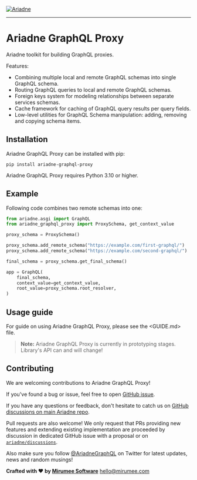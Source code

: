 [![Ariadne](https://ariadnegraphql.org/img/logo-horizontal-sm.png)](https://ariadnegraphql.org)

- - - - -

# Ariadne GraphQL Proxy

Ariadne toolkit for building GraphQL proxies.

Features:

- Combining multiple local and remote GraphQL schemas into single GraphQL schema.
- Routing GraphQL queries to local and remote GraphQL schemas.
- Foreign keys system for modeling relationships between separate services schemas.
- Cache framework for caching of GraphQL query results per query fields.
- Low-level utilities for GraphQL Schema manipulation: adding, removing and copying schema items.


## Installation

Ariadne GraphQL Proxy can be installed with pip:

```console
pip install ariadne-graphql-proxy
```

Ariadne GraphQL Proxy requires Python 3.10 or higher.


## Example

Following code combines two remote schemas into one:

```python
from ariadne.asgi import GraphQL
from ariadne_graphql_proxy import ProxySchema, get_context_value

proxy_schema = ProxySchema()

proxy_schema.add_remote_schema("https://example.com/first-graphql/")
proxy_schema.add_remote_schema("https://example.com/second-graphql/")

final_schema = proxy_schema.get_final_schema()

app = GraphQL(
    final_schema,
    context_value=get_context_value,
    root_value=proxy_schema.root_resolver,
)
```


## Usage guide

For guide on using Ariadne GraphQL Proxy, please see the <GUIDE.md> file.

> **Note:** Ariadne GraphQL Proxy is currently in prototyping stages. Library's API can and will change!


## Contributing

We are welcoming contributions to Ariadne GraphQL Proxy!

If you've found a bug or issue, feel free to open [GitHub issue](https://github.com/mirumee/ariadne-graphql-proxy/issues).

If you have any questions or feedback, don't hesitate to catch us on [GitHub discussions on main Ariadne repo](https://github.com/mirumee/ariadne/discussions/).

Pull requests are also welcome! We only request that PRs providing new features and extending existing implementation are proceeded by discussion in dedicated GitHub issue with a proposal or on  [`ariadne/discussions`](https://github.com/mirumee/ariadne/discussions/).

Also make sure you follow [@AriadneGraphQL](https://twitter.com/AriadneGraphQL) on Twitter for latest updates, news and random musings!

**Crafted with ❤️ by [Mirumee Software](http://mirumee.com)**
hello@mirumee.com